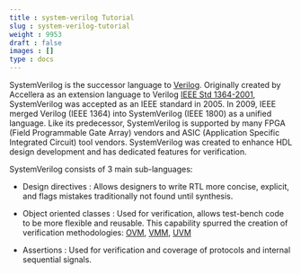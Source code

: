 ```yaml
---
title : system-verilog Tutorial
slug : system-verilog-tutorial
weight : 9953
draft : false
images : []
type : docs
---
```


SystemVerilog is the successor language to [Verilog](https://www.wikiod.com/verilog). Originally created by Accellera as an extension language to Verilog [IEEE Std 1364-2001](https://standards.ieee.org/findstds/standard/1364-2001.html), SystemVerilog was accepted as an IEEE standard in 2005. In 2009, IEEE merged Verilog (IEEE 1364) into SystemVerilog (IEEE 1800) as a unified language. Like its predecessor, SystemVerilog is supported by many FPGA (Field Programmable Gate Array) vendors and ASIC (Application Specific Integrated Circuit) tool vendors. SystemVerilog was created to enhance HDL design development and has dedicated features for verification. 

SystemVerilog consists of 3 main sub-languages:

* Design directives : Allows designers to write RTL more concise, explicit, and flags mistakes traditionally not found until synthesis.

* Object oriented classes : Used for verification, allows test-bench code to be more flexible and reusable. This capability spurred the creation of verification methodologies: [OVM](http://www.ovmworld.org), [VMM](https://www.vmmcentral.org), [UVM](http://accellera.org/downloads/standards/uvm)

* Assertions : Used for verification and coverage of protocols and internal sequential signals. 

